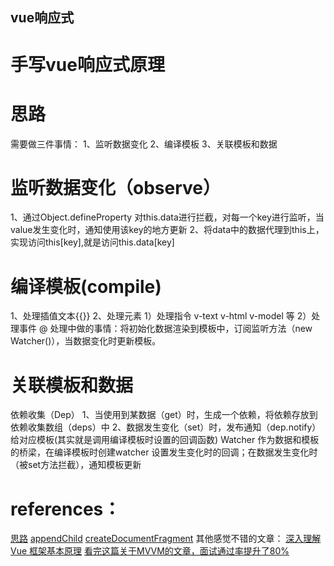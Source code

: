 ## vue响应式

# 手写vue响应式原理
# 思路
需要做三件事情：
1、监听数据变化
2、编译模板
3、关联模板和数据

# 监听数据变化（observe）
1、通过Object.defineProperty 对this.data进行拦截，对每一个key进行监听，当value发生变化时，通知使用该key的地方更新
2、将data中的数据代理到this上， 实现访问this[key],就是访问this.data[key]

# 编译模板(compile)
1、处理插值文本{{}}
2、处理元素
    1）处理指令 v-text v-html v-model 等
    2）处理事件 @
处理中做的事情：将初始化数据渲染到模板中，订阅监听方法（new Watcher()），当数据变化时更新模板。

# 关联模板和数据
依赖收集（Dep）
1、当使用到某数据（get）时，生成一个依赖，将依赖存放到依赖收集数组（deps）中
2、数据发生变化（set）时，发布通知（dep.notify）给对应模板(其实就是调用编译模板时设置的回调函数)
Watcher 作为数据和模板的桥梁，在编译模板时创建watcher 设置发生变化时的回调；在数据发生变化时（被set方法拦截），通知模板更新

# references：
[思路](https://segmentfault.com/a/1190000006599500)
[appendChild](https://developer.mozilla.org/zh-CN/docs/Web/API/Node/appendChild)
[createDocumentFragment](https://developer.mozilla.org/zh-CN/docs/Web/API/Document/createDocumentFragment)
其他感觉不错的文章：
[深入理解 Vue 框架基本原理](https://juejin.im/entry/5982e16a6fb9a03c50227ef5)
[看完这篇关于MVVM的文章，面试通过率提升了80%](https://juejin.im/post/5af8eb55f265da0b814ba766)




